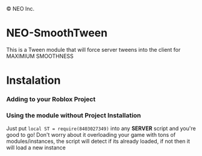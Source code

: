 © NEO Inc. 

# NEO-SmoothTween
This is a Tween module that will force server tweens into the client for MAXIMIUM SMOOTHNESS

# Instalation
### Adding to your Roblox Project

### Using the module without Project Installation
Just put ``local ST = require(8403027349)`` into any **SERVER** script and you're good to go!
Don't worry about it overloading your game with tons of modules/instances, the script will detect if its already loaded, if not then it will load a new instance
